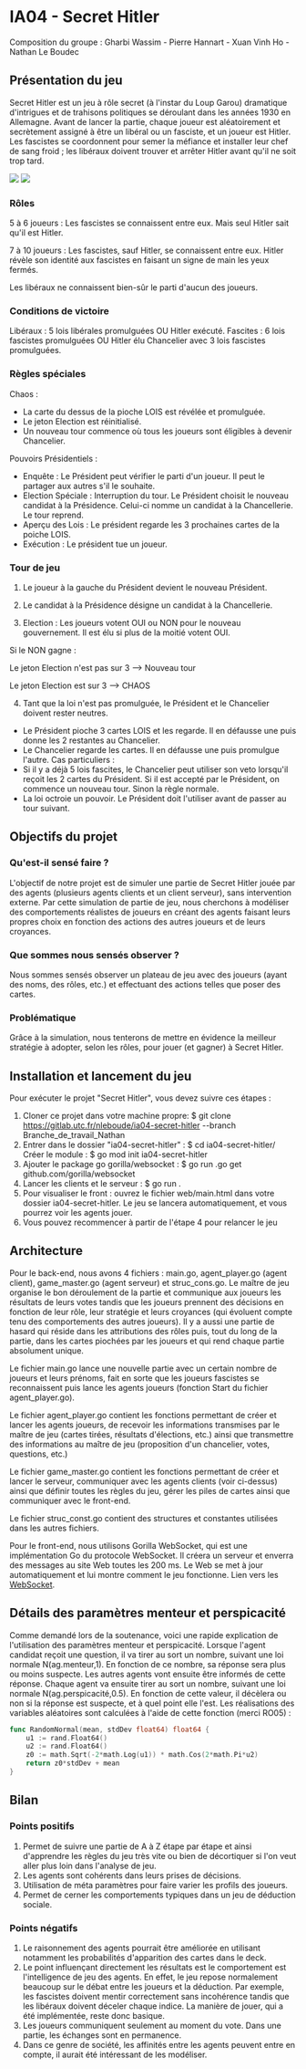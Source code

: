 # IA04 - Secret Hitler
Composition du groupe : Gharbi Wassim - Pierre Hannart - Xuan Vinh Ho - Nathan Le Boudec

## Présentation du jeu
Secret Hitler est un jeu à rôle secret (à l'instar du Loup Garou) dramatique d'intrigues et de trahisons politiques se déroulant dans les années 1930 en Allemagne. Avant de lancer la partie, chaque joueur est aléatoirement et secrètement assigné à être un libéral ou un fasciste, et un joueur est Hitler. Les fascistes se coordonnent pour semer la méfiance et installer leur chef de sang froid ; les libéraux doivent trouver et arrêter Hitler avant qu'il ne soit trop tard.

![](https://www.booksmith.com/sites/booksmith.com/files/styles/uc_product_full/public/SH_1.jpg?itok=EkNll-H7)
![](https://d1clhjx8k26u75.cloudfront.net/wp-content/uploads/2019/06/03170158/SecretHitlerBoardGameComponents.jpg)

### Rôles
5 à 6 joueurs : Les fascistes se connaissent entre eux. Mais seul Hitler sait qu'il est Hitler.

7 à 10 joueurs : Les fascistes, sauf Hitler, se connaissent entre eux. Hitler révèle son identité aux fascistes en faisant un signe de main les yeux fermés.

Les libéraux ne connaissent bien-sûr le parti d'aucun des joueurs.

### Conditions de victoire
Libéraux : 5 lois libérales promulguées OU Hitler exécuté.
Fascites : 6 lois fascistes promulguées OU Hitler élu Chancelier avec 3 lois fascistes promulguées.

### Règles spéciales
Chaos : 
- La carte du dessus de la pioche LOIS est révélée et promulguée.
- Le jeton Election est réinitialisé.
- Un nouveau tour commence où tous les joueurs sont éligibles à devenir Chancelier.

Pouvoirs Présidentiels :
- Enquête : Le Président peut vérifier le parti d'un joueur. Il peut le partager aux autres s'il le souhaite.
- Election Spéciale : Interruption du tour. Le Président choisit le nouveau candidat à la Présidence. Celui-ci nomme un candidat à la Chancellerie. Le tour reprend.
- Aperçu des Lois : Le président regarde les 3 prochaines cartes de la poiche LOIS.
- Exécution : Le président tue un joueur.

### Tour de jeu
1) Le joueur à la gauche du Président devient le nouveau Président.

2) Le candidat à la Présidence désigne un candidat à la Chancellerie.

3) Election : Les joueurs votent OUI ou NON pour le nouveau gouvernement. Il est élu si plus de la moitié votent OUI.

Si le NON gagne :

Le jeton Election n'est pas sur 3 --> Nouveau tour

Le jeton Election est sur 3 --> CHAOS

4) Tant que la loi n'est pas promulguée, le Président et le Chancelier doivent rester neutres.
- Le Président pioche 3 cartes LOIS et les regarde. Il en défausse une puis donne les 2 restantes au Chancelier.
- Le Chancelier regarde les cartes. Il en défausse une puis promulgue l'autre.
Cas particuliers :
- Si il y a déjà 5 lois fascites, le Chancelier peut utiliser son veto lorsqu'il reçoit les 2 cartes du Président. Si il est accepté par le Président, on commence un nouveau tour. Sinon la règle normale.
- La loi octroie un pouvoir. Le Président doit l'utiliser avant de passer au tour suivant.


## Objectifs du projet

### Qu'est-il sensé faire ?

L'objectif de notre projet est de simuler une partie de Secret Hitler jouée par des agents (plusieurs agents clients et un client serveur), sans intervention externe.
Par cette simulation de partie de jeu, nous cherchons à modéliser des comportements réalistes de joueurs en créant des agents faisant leurs propres choix en fonction des actions des autres joueurs et de leurs croyances.

### Que sommes nous sensés observer ?

Nous sommes sensés observer un plateau de jeu avec des joueurs (ayant des noms, des rôles, etc.) et effectuant des actions telles que poser des cartes.

### Problématique

Grâce à la simulation, nous tenterons de mettre en évidence la meilleur stratégie à adopter, selon les rôles, pour jouer (et gagner) à Secret Hitler.

## Installation et lancement du jeu
Pour exécuter le projet "Secret Hitler", vous devez suivre ces étapes :
1. Cloner ce projet dans votre machine propre: $ git clone https://gitlab.utc.fr/nleboude/ia04-secret-hitler --branch Branche_de_travail_Nathan
2. Entrer dans le dossier "ia04-secret-hitler" : $ cd ia04-secret-hitler/
Créer le module : $ go mod init ia04-secret-hitler
3. Ajouter le package go gorilla/websocket : $ go run .go get github.com/gorilla/websocket
4. Lancer les clients et le serveur : $ go run .  
5. Pour visualiser le front : ouvrez le fichier web/main.html dans votre dossier ia04-secret-hitler. Le jeu se lancera automatiquement, et vous pourrez voir les agents jouer.
6. Vous pouvez recommencer à partir de l'étape 4 pour relancer le jeu 

## Architecture
Pour le back-end, nous avons 4 fichiers : main.go, agent_player.go (agent client), game_master.go (agent serveur) et struc_cons.go.
Le maître de jeu organise le bon déroulement de la partie et communique aux joueurs les résultats de leurs votes tandis que les joueurs prennent des décisions en fonction de leur rôle, leur stratégie et leurs croyances (qui évoluent compte tenu des comportements des autres joueurs). Il y a aussi une partie de hasard qui réside dans les attributions des rôles puis, tout du long de la partie, dans les cartes piochées par les joueurs et qui rend chaque partie absolument unique.

Le fichier main.go lance une nouvelle partie avec un certain nombre de joueurs et leurs prénoms, fait en sorte que les joueurs fascistes se reconnaissent puis lance les agents joueurs (fonction Start du fichier agent_player.go).

Le fichier agent_player.go contient les fonctions permettant de créer et lancer les agents joueurs, de recevoir les informations transmises par le maître de jeu (cartes tirées, résultats d'élections, etc.) ainsi que transmettre des informations au maître de jeu (proposition d'un chancelier, votes, questions, etc.)

Le fichier game_master.go contient les fonctions permettant de créer et lancer le serveur, communiquer avec les agents clients (voir ci-dessus) ainsi que définir toutes les règles du jeu, gérer les piles de cartes ainsi que communiquer avec le front-end.

Le fichier struc_const.go contient des structures et constantes utilisées dans les autres fichiers.


Pour le front-end, nous utilisons Gorilla WebSocket, qui est une implémentation Go du protocole WebSocket. Il créera un serveur et enverra des messages au site Web toutes les 200 ms. Le Web se met à jour automatiquement et lui montre comment le jeu fonctionne. 
Lien vers les [WebSocket](https://github.com/gorilla/websocket).

## Détails des paramètres menteur et perspicacité

Comme demandé lors de la soutenance, voici une rapide explication de l'utilisation des paramètres menteur et perspicacité.
Lorsque l'agent candidat reçoit une question, il va tirer au sort un nombre, suivant une loi normale N(ag.menteur,1). En fonction de ce nombre, sa réponse sera plus ou moins suspecte.
Les autres agents vont ensuite être informés de cette réponse. Chaque agent va ensuite tirer au sort un nombre, suivant une loi normale N(ag.perspicacité,0.5). En fonction de cette valeur, il décèlera ou non si la réponse est suspecte, et à quel point elle l'est.
Les réalisations des variables aléatoires sont calculées à l'aide de cette fonction (merci RO05) :

```go
func RandomNormal(mean, stdDev float64) float64 {
	u1 := rand.Float64()
	u2 := rand.Float64()
	z0 := math.Sqrt(-2*math.Log(u1)) * math.Cos(2*math.Pi*u2)
	return z0*stdDev + mean
}
```

## Bilan

### Points positifs
1. Permet de suivre une partie de A à Z étape par étape et ainsi d'apprendre les règles du jeu très vite ou bien de décortiquer si l'on veut aller plus loin dans l'analyse de jeu.
2. Les agents sont cohérents dans leurs prises de décisions.
3. Utilisation de méta paramètres pour faire varier les profils des joueurs.
4. Permet de cerner les comportements typiques dans un jeu de déduction sociale.

### Points négatifs
1. Le raisonnement des agents pourrait être améliorée en utilisant notamment les probabilités d'apparition des cartes dans le deck.
2. Le point influençant directement les résultats est le comportement est l'intelligence de jeu des agents. En effet, le jeu repose normalement beaucoup sur le débat entre les joueurs et la déduction. Par exemple, les fascistes doivent mentir correctement sans incohérence tandis que les libéraux doivent déceler chaque indice. La manière de jouer, qui a été implémentée, reste donc basique.
3. Les joueurs communiquent seulement au moment du vote. Dans une partie, les échanges sont en permanence.
4. Dans ce genre de société, les affinités entre les agents peuvent entre en compte, il aurait été intéressant de les modéliser.
